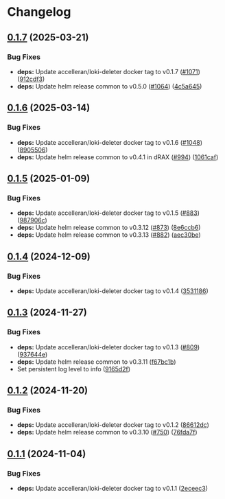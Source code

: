 # Changelog

## [0.1.7](https://github.com/accelleran/helm-charts/compare/loki-deleter-0.1.6...loki-deleter-0.1.7) (2025-03-21)


### Bug Fixes

* **deps:** Update accelleran/loki-deleter docker tag to v0.1.7 ([#1071](https://github.com/accelleran/helm-charts/issues/1071)) ([912cdf3](https://github.com/accelleran/helm-charts/commit/912cdf33f3dabf041ab0fd924fa8d024bbce32ff))
* **deps:** Update helm release common to v0.5.0 ([#1064](https://github.com/accelleran/helm-charts/issues/1064)) ([4c5a645](https://github.com/accelleran/helm-charts/commit/4c5a645145d14bc528d3d20798091be42d4d6009))

## [0.1.6](https://github.com/accelleran/helm-charts/compare/loki-deleter-0.1.5...loki-deleter-0.1.6) (2025-03-14)


### Bug Fixes

* **deps:** Update accelleran/loki-deleter docker tag to v0.1.6 ([#1048](https://github.com/accelleran/helm-charts/issues/1048)) ([8905506](https://github.com/accelleran/helm-charts/commit/8905506c60d2a95daed3b5f59ad8fdce13a16191))
* **deps:** Update helm release common to v0.4.1 in dRAX ([#994](https://github.com/accelleran/helm-charts/issues/994)) ([1061caf](https://github.com/accelleran/helm-charts/commit/1061caff716b4988667b3f2d11937b89b1ab2b1c))

## [0.1.5](https://github.com/accelleran/helm-charts/compare/loki-deleter-0.1.4...loki-deleter-0.1.5) (2025-01-09)


### Bug Fixes

* **deps:** Update accelleran/loki-deleter docker tag to v0.1.5 ([#883](https://github.com/accelleran/helm-charts/issues/883)) ([987906c](https://github.com/accelleran/helm-charts/commit/987906ca108c9ceea114574cb3b4fc729ece4ae9))
* **deps:** Update helm release common to v0.3.12 ([#873](https://github.com/accelleran/helm-charts/issues/873)) ([8e6ccb6](https://github.com/accelleran/helm-charts/commit/8e6ccb6e761d66a164ad951e0e2f9118dfcfc9ba))
* **deps:** Update helm release common to v0.3.13 ([#882](https://github.com/accelleran/helm-charts/issues/882)) ([aec30be](https://github.com/accelleran/helm-charts/commit/aec30be5d86f444ad9d65ed18d580ac0c6410166))

## [0.1.4](https://github.com/accelleran/helm-charts/compare/loki-deleter-0.1.3...loki-deleter-0.1.4) (2024-12-09)


### Bug Fixes

* **deps:** Update accelleran/loki-deleter docker tag to v0.1.4 ([3531186](https://github.com/accelleran/helm-charts/commit/3531186dbb1e59b1833043c5e4ea701868e411da))

## [0.1.3](https://github.com/accelleran/helm-charts/compare/loki-deleter-0.1.2...loki-deleter-0.1.3) (2024-11-27)


### Bug Fixes

* **deps:** Update accelleran/loki-deleter docker tag to v0.1.3 ([#809](https://github.com/accelleran/helm-charts/issues/809)) ([937644e](https://github.com/accelleran/helm-charts/commit/937644e4cc55f4bcef4cf09c98f1831e42d3a67d))
* **deps:** Update helm release common to v0.3.11 ([f67bc1b](https://github.com/accelleran/helm-charts/commit/f67bc1bd548bbc2b91c6554e2df66f855c3e2120))
* Set persistent log level to info ([9165d2f](https://github.com/accelleran/helm-charts/commit/9165d2f5a0015bfd9644f79c4b3a299ef322f8a1))

## [0.1.2](https://github.com/accelleran/helm-charts/compare/loki-deleter-0.1.1...loki-deleter-0.1.2) (2024-11-20)


### Bug Fixes

* **deps:** Update accelleran/loki-deleter docker tag to v0.1.2 ([86612dc](https://github.com/accelleran/helm-charts/commit/86612dc43f7e52a793b8416876ca9c18c5c76600))
* **deps:** Update helm release common to v0.3.10 ([#750](https://github.com/accelleran/helm-charts/issues/750)) ([76fda7f](https://github.com/accelleran/helm-charts/commit/76fda7fc76c6926b402b49f3348b14a785af92f8))

## [0.1.1](https://github.com/accelleran/helm-charts/compare/loki-deleter-0.1.0...loki-deleter-0.1.1) (2024-11-04)


### Bug Fixes

* **deps:** Update accelleran/loki-deleter docker tag to v0.1.1 ([2eceec3](https://github.com/accelleran/helm-charts/commit/2eceec3f3646aa5a6480421729df884a4871c93d))
